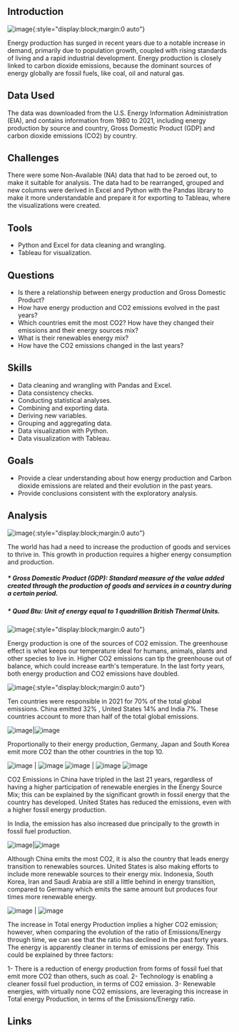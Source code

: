 ## Introduction

![image](images/mapofemissions2021.JPG){:style="display:block;margin:0 auto"}

Energy production has surged in recent years due to a notable increase in demand, primarily due to population growth, coupled with rising standards of living and a rapid industrial development. Energy production is closely linked to carbon dioxide emissions, because the dominant sources of energy globally are fossil fuels, like coal, oil and natural gas.

## Data Used
The data was downloaded from the U.S. Energy Information Administration (EIA), and contains information from 1980 to 2021, including energy production by source and country, Gross Domestic Product (GDP) and carbon dioxide emissions (CO2) by country.

## Challenges
There were some Non-Available (NA) data that had to be zeroed out, to make it suitable for analysis. The data had to be rearranged, grouped and new columns were derived in Excel and Python with the Pandas library to make it more understandable and prepare it for exporting to Tableau, where the visualizations were created.

## Tools
* Python and Excel for data cleaning and wrangling.
* Tableau for visualization.

## Questions
* Is there a relationship between energy production and Gross Domestic Product?
* How have energy production and CO2 emissions evolved in the past years?
* Which countries emit the most CO2? How have they changed their emissions and their energy sources mix?
* What is their renewables energy mix?
* How have the CO2 emissions changed in the last years?

## Skills
* Data cleaning and wrangling with Pandas and Excel.
* Data consistency checks.
* Conducting statistical analyses.
* Combining and exporting data.
* Deriving new variables.
* Grouping and aggregating data.
* Data visualization with Python.
* Data visualization with Tableau.

## Goals
* Provide a clear understanding about how energy production and Carbon dioxide emissions are related and their evolution in the past years.
* Provide conclusions consistent with the exploratory analysis.
&nbsp;  

## Analysis

![image](images/EnergyvsGDP.JPG){:style="display:block;margin:0 auto"}

The world has had a need to increase the production of goods and services to thrive in. This growth in production requires a higher energy consumption and production.
##### * Gross Domestic Product (GDP): Standard measure of the value added created through the production of goods and services in a country during a certain period.
##### * Quad Btu: Unit of energy equal to 1 quadrillion British Thermal Units.



![image](images/evolutionofenergyandco2.JPG){:style="display:block;margin:0 auto"}

Energy production is one of the sources of CO2 emission. The greenhouse effect is what keeps our temperature ideal for humans, animals, plants and other species to live in. Higher CO2 emissions can tip the greenhouse out of balance, which could increase earth's temperature. In the last forty years, both energy production and CO2 emissions have doubled.



![image](images/top10co2emitters.JPG){:style="display:block;margin:0 auto"}

Ten countries were responsible in 2021 for 70% of the total global emissions. China emitted 32% , United States 14% and India 7%.  These countries account to more than half of the total global emissions.



![image](images/energyproductionandco2top10.JPG)|![image](images/legend.png)

Proportionally to their energy production, Germany, Japan and South Korea emit more CO2 than the other countries in the top 10.



![image](images/energymixandemissions2000.JPG) | ![image](images/energymixandemissions2021.JPG)
![image](images/energymixabsoluteandemissions2000.JPG) | ![image](images/energymixabsoluteandemissions2021.JPG)
![image](images/legend.png)

CO2 Emissions in China have tripled in the last 21 years, regardless of having a higher participation of renewable energies in the Energy Source Mix; this can be explained by the significant growth in fossil energy that the country has developed. United States has reduced the emissions, even with a higher fossil energy production.

In India, the emission has also increased due principally to the growth in fossil fuel production.



![image](images/renewableenergymix.JPG)|![image](images/legend.png)

Although China emits the most CO2, it is also the country that leads energy transition to renewables sources. United States is also making efforts to include more renewable sources to their energy mix. Indonesia, South Korea, Iran and Saudi Arabia are still a little behind in energy transition, compared to Germany which emits the same amount but produces four times more renewable energy.



![image](images/evolutionofenergymixandco2emissions.JPG) | ![image](images/totalenergyandemissionsperenergy.JPG)

The increase in Total energy Production implies a higher CO2 emission; however, when comparing the evolution of the ratio of Emissions/Energy through time, we can see that the ratio has declined in the past forty years. The energy is apparently cleaner in terms of emissions per energy. This could be explained by three factors: 

1- There is a reduction of energy production from forms of fossil fuel that emit more CO2 than others, such as coal. 
2- Technology is enabling a cleaner fossil fuel production, in terms of CO2 emission. 
3- Renewable energies, with virtually none CO2 emissions, are leveraging this increase in Total energy Production, in terms of the Emissions/Energy ratio.

## Links
